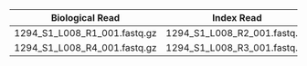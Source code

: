 |      Biological Read           |       Index Read                   |
|--------------------------------|------------------------------------|
|1294_S1_L008_R1_001.fastq.gz    |   1294_S1_L008_R2_001.fastq.gz    |          
|1294_S1_L008_R4_001.fastq.gz    |   1294_S1_L008_R3_001.fastq.gz    |
